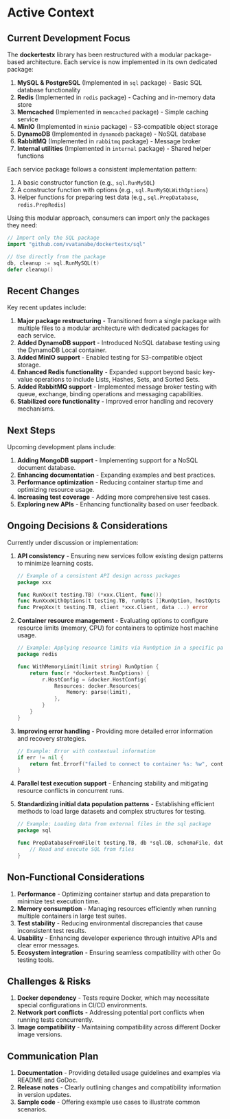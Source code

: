 # Active Context

## Current Development Focus

The **dockertestx** library has been restructured with a modular package-based architecture. Each service is now implemented in its own dedicated package:

1. **MySQL & PostgreSQL** (Implemented in `sql` package) - Basic SQL database functionality  
2. **Redis** (Implemented in `redis` package) - Caching and in-memory data store  
3. **Memcached** (Implemented in `memcached` package) - Simple caching service  
4. **MinIO** (Implemented in `minio` package) - S3-compatible object storage  
5. **DynamoDB** (Implemented in `dynamodb` package) - NoSQL database  
6. **RabbitMQ** (Implemented in `rabbitmq` package) - Message broker
7. **Internal utilities** (Implemented in `internal` package) - Shared helper functions

Each service package follows a consistent implementation pattern:

1. A basic constructor function (e.g., `sql.RunMySQL`)  
2. A constructor function with options (e.g., `sql.RunMySQLWithOptions`)  
3. Helper functions for preparing test data (e.g., `sql.PrepDatabase`, `redis.PrepRedis`)  

Using this modular approach, consumers can import only the packages they need:

```go
// Import only the SQL package
import "github.com/vvatanabe/dockertestx/sql"

// Use directly from the package
db, cleanup := sql.RunMySQL(t)
defer cleanup()
```

## Recent Changes

Key recent updates include:

1. **Major package restructuring** - Transitioned from a single package with multiple files to a modular architecture with dedicated packages for each service.
2. **Added DynamoDB support** - Introduced NoSQL database testing using the DynamoDB Local container.  
3. **Added MinIO support** - Enabled testing for S3-compatible object storage.  
4. **Enhanced Redis functionality** - Expanded support beyond basic key-value operations to include Lists, Hashes, Sets, and Sorted Sets.  
5. **Added RabbitMQ support** - Implemented message broker testing with queue, exchange, binding operations and messaging capabilities.
6. **Stabilized core functionality** - Improved error handling and recovery mechanisms.  

## Next Steps

Upcoming development plans include:

1. **Adding MongoDB support** - Implementing support for a NoSQL document database.  
2. **Enhancing documentation** - Expanding examples and best practices.  
3. **Performance optimization** - Reducing container startup time and optimizing resource usage.  
4. **Increasing test coverage** - Adding more comprehensive test cases.  
5. **Exploring new APIs** - Enhancing functionality based on user feedback.  

## Ongoing Decisions & Considerations

Currently under discussion or implementation:

1. **API consistency** - Ensuring new services follow existing design patterns to minimize learning costs.  
   ```go
   // Example of a consistent API design across packages
   package xxx
   
   func RunXxx(t testing.TB) (*xxx.Client, func())
   func RunXxxWithOptions(t testing.TB, runOpts []RunOption, hostOpts ...func(*docker.HostConfig)) (*xxx.Client, func())
   func PrepXxx(t testing.TB, client *xxx.Client, data ...) error
   ```
   
2. **Container resource management** - Evaluating options to configure resource limits (memory, CPU) for containers to optimize host machine usage.  
   ```go
   // Example: Applying resource limits via RunOption in a specific package
   package redis
   
   func WithMemoryLimit(limit string) RunOption {
       return func(r *dockertest.RunOptions) {
           r.HostConfig = &docker.HostConfig{
               Resources: docker.Resources{
                   Memory: parse(limit),
               },
           }
       }
   }
   ```
   
3. **Improving error handling** - Providing more detailed error information and recovery strategies.  
   ```go
   // Example: Error with contextual information
   if err != nil {
       return fmt.Errorf("failed to connect to container %s: %w", containerName, err)
   }
   ```
   
4. **Parallel test execution support** - Enhancing stability and mitigating resource conflicts in concurrent runs.  

5. **Standardizing initial data population patterns** - Establishing efficient methods to load large datasets and complex structures for testing.  
   ```go
   // Example: Loading data from external files in the sql package
   package sql
   
   func PrepDatabaseFromFile(t testing.TB, db *sql.DB, schemaFile, dataFile string) error {
       // Read and execute SQL from files
   }
   ```

## Non-Functional Considerations

1. **Performance** - Optimizing container startup and data preparation to minimize test execution time.  
2. **Memory consumption** - Managing resources efficiently when running multiple containers in large test suites.  
3. **Test stability** - Reducing environmental discrepancies that cause inconsistent test results.  
4. **Usability** - Enhancing developer experience through intuitive APIs and clear error messages.  
5. **Ecosystem integration** - Ensuring seamless compatibility with other Go testing tools.  

## Challenges & Risks

1. **Docker dependency** - Tests require Docker, which may necessitate special configurations in CI/CD environments.  
2. **Network port conflicts** - Addressing potential port conflicts when running tests concurrently.  
3. **Image compatibility** - Maintaining compatibility across different Docker image versions.  

## Communication Plan

1. **Documentation** - Providing detailed usage guidelines and examples via README and GoDoc.  
2. **Release notes** - Clearly outlining changes and compatibility information in version updates.  
3. **Sample code** - Offering example use cases to illustrate common scenarios.
